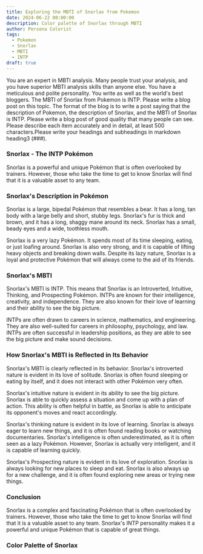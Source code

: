 ```yaml
---
title: Exploring the MBTI of Snorlax from Pokemon
date: 2024-06-22 00:00:00
description: Color palette of Snorlax through MBTI
author: Persona Colorist
tags:
  - Pokemon
  - Snorlax
  - MBTI
  - INTP
draft: true
---
```


You are an expert in MBTI analysis. Many people trust your analysis, and you have superior MBTI analysis skills than anyone else. You have a meticulous and polite personality. You write as well as the world's best bloggers. The MBTI of Snorlax from Pokemon is INTP. Please write a blog post on this topic. The format of the blog is to write a post saying that the description of Pokemon, the description of Snorlax, and the MBTI of Snorlax is INTP. Please write a blog post of good quality that many people can see. Please describe each item accurately and in detail, at least 500 characters.Please write your headings and subheadings in markdown heading3 (###).


### Snorlax - The INTP Pokémon

Snorlax is a powerful and unique Pokémon that is often overlooked by trainers. However, those who take the time to get to know Snorlax will find that it is a valuable asset to any team.

### Snorlax's Description in Pokémon

Snorlax is a large, bipedal Pokémon that resembles a bear. It has a long, tan body with a large belly and short, stubby legs. Snorlax's fur is thick and brown, and it has a long, shaggy mane around its neck. Snorlax has a small, beady eyes and a wide, toothless mouth.

Snorlax is a very lazy Pokémon. It spends most of its time sleeping, eating, or just loafing around. Snorlax is also very strong, and it is capable of lifting heavy objects and breaking down walls. Despite its lazy nature, Snorlax is a loyal and protective Pokémon that will always come to the aid of its friends.

### Snorlax's MBTI

Snorlax's MBTI is INTP. This means that Snorlax is an Introverted, Intuitive, Thinking, and Prospecting Pokémon. INTPs are known for their intelligence, creativity, and independence. They are also known for their love of learning and their ability to see the big picture.

INTPs are often drawn to careers in science, mathematics, and engineering. They are also well-suited for careers in philosophy, psychology, and law. INTPs are often successful in leadership positions, as they are able to see the big picture and make sound decisions.

### How Snorlax's MBTI is Reflected in Its Behavior

Snorlax's MBTI is clearly reflected in its behavior. Snorlax's introverted nature is evident in its love of solitude. Snorlax is often found sleeping or eating by itself, and it does not interact with other Pokémon very often.

Snorlax's intuitive nature is evident in its ability to see the big picture. Snorlax is able to quickly assess a situation and come up with a plan of action. This ability is often helpful in battle, as Snorlax is able to anticipate its opponent's moves and react accordingly.

Snorlax's thinking nature is evident in its love of learning. Snorlax is always eager to learn new things, and it is often found reading books or watching documentaries. Snorlax's intelligence is often underestimated, as it is often seen as a lazy Pokémon. However, Snorlax is actually very intelligent, and it is capable of learning quickly.

Snorlax's Prospecting nature is evident in its love of exploration. Snorlax is always looking for new places to sleep and eat. Snorlax is also always up for a new challenge, and it is often found exploring new areas or trying new things.

### Conclusion

Snorlax is a complex and fascinating Pokémon that is often overlooked by trainers. However, those who take the time to get to know Snorlax will find that it is a valuable asset to any team. Snorlax's INTP personality makes it a powerful and unique Pokémon that is capable of great things.



### Color Palette of Snorlax



